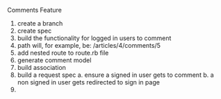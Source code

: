 
Comments Feature

1. create a branch
2. create spec
3. build the functionality for logged in users to comment
4. path will, for example, be: /articles/4/comments/5
5. add nested route to route.rb file
4. generate comment model
5. build association
6. build a request spec
  a. ensure a signed in user gets to comment
  b. a non signed in user gets redirected to sign in page
7.